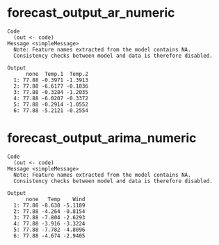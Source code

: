 # forecast_output_ar_numeric

    Code
      (out <- code)
    Message <simpleMessage>
      Note: Feature names extracted from the model contains NA.
      Consistency checks between model and data is therefore disabled.
      
    Output
          none  Temp.1  Temp.2
      1: 77.88 -0.3971 -1.3913
      2: 77.88 -6.6177 -0.1836
      3: 77.88 -0.3284 -1.2035
      4: 77.88 -6.0207 -0.3372
      5: 77.88 -0.2914 -1.0552
      6: 77.88 -5.2121 -0.2554

# forecast_output_arima_numeric

    Code
      (out <- code)
    Message <simpleMessage>
      Note: Feature names extracted from the model contains NA.
      Consistency checks between model and data is therefore disabled.
      
    Output
          none   Temp    Wind
      1: 77.88 -8.638 -5.1189
      2: 77.88 -4.264 -0.8154
      3: 77.88 -7.804 -2.6293
      4: 77.88 -3.916 -3.3224
      5: 77.88 -7.782 -4.8096
      6: 77.88 -4.674 -2.9405

